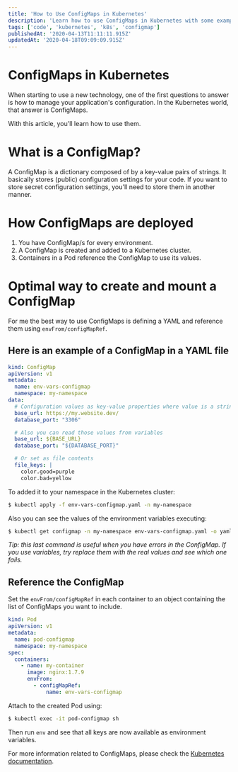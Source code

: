 ```yaml
---
title: 'How to Use ConfigMaps in Kubernetes'
description: 'Learn how to use ConfigMaps in Kubernetes with some examples.'
tags: ['code', 'kubernetes', 'k8s', 'configmap']
publishedAt: '2020-04-13T11:11:11.915Z'
updatedAt: '2020-04-18T09:09:09.915Z'
---
```


# ConfigMaps in Kubernetes

When starting to use a new technology, one of the first questions to answer is how to manage your application's configuration. In the Kubernetes world, that answer is ConfigMaps.

With this article, you'll learn how to use them.

# What is a ConfigMap?

A ConfigMap is a dictionary composed of by a key-value pairs of strings.
It basically stores (public) configuration settings for your code. If you want to store secret configuration settings, you'll need to store them in another manner.

# How ConfigMaps are deployed

1. You have ConfigMap/s for every environment.
2. A ConfigMap is created and added to a Kubernetes cluster.
3. Containers in a Pod reference the ConfigMap to use its values.

# Optimal way to create and mount a ConfigMap

For me the best way to use ConfigMaps is defining a YAML and reference them using `envFrom/configMapRef`.

## Here is an example of a ConfigMap in a YAML file

```yaml
kind: ConfigMap
apiVersion: v1
metadata:
  name: env-vars-configmap
  namespace: my-namespace
data:
  # Configuration values as key-value properties where value is a string
  base_url: https://my.website.dev/
  database_port: "3306"

  # Also you can read those values from variables
  base_url: ${BASE_URL}
  database_port: "${DATABASE_PORT}"

  # Or set as file contents
  file_keys: |
    color.good=purple
    color.bad=yellow
```

To added it to your namespace in the Kubernetes cluster:

```bash
$ kubectl apply -f env-vars-configmap.yaml -n my-namespace
```

Also you can see the values of the environment variables executing:

```bash
$ kubectl get configmap -n my-namespace env-vars-configmap.yaml -o yaml
```

_Tip: this last command is useful when you have errors in the ConfigMap. If you use variables, try replace them with the real values and see which one fails._

## Reference the ConfigMap

Set the `envFrom/configMapRef` in each container to an object containing the list of ConfigMaps you want to include.

```yaml
kind: Pod
apiVersion: v1
metadata:
  name: pod-configmap
  namespace: my-namespace
spec:
  containers:
    - name: my-container
      image: nginx:1.7.9
      envFrom:
        - configMapRef:
            name: env-vars-configmap
```

Attach to the created Pod using:

```bash
$ kubectl exec -it pod-configmap sh
```

Then run `env` and see that all keys are now available as environment variables.

For more information related to ConfigMaps, please check the [Kubernetes documentation](https://kubernetes.io/docs/tasks/configure-pod-container/configure-pod-configmap/).
